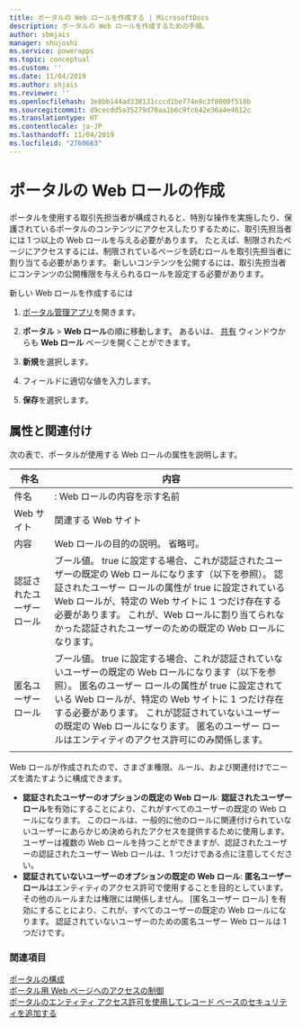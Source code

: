 ```yaml
---
title: ポータルの Web ロールを作成する | MicrosoftDocs
description: ポータルの Web ロールを作成するための手順。
author: sbmjais
manager: shujoshi
ms.service: powerapps
ms.topic: conceptual
ms.custom: ''
ms.date: 11/04/2019
ms.author: shjais
ms.reviewer: ''
ms.openlocfilehash: 3e8bb144ad338131cccd1be774e8c3f8000f510b
ms.sourcegitcommit: d9cecdd5a35279d78aa1b6c9fc642e36a4e4612c
ms.translationtype: HT
ms.contentlocale: ja-JP
ms.lasthandoff: 11/04/2019
ms.locfileid: "2760663"
---
```

# <a name="create-web-roles-for-portals"></a>ポータルの Web ロールの作成

ポータルを使用する取引先担当者が構成されると、特別な操作を実施したり、保護されているポータルのコンテンツにアクセスしたりするために、取引先担当者には 1 つ以上の Web ロールを与える必要があります。 たとえば、制限されたページにアクセスするには、制限されているページを読むロールを取引先担当者に割り当てる必要があります。 新しいコンテンツを公開するには、取引先担当者にコンテンツの公開権限を与えられるロールを設定する必要があります。

新しい Web ロールを作成するには

1. [ポータル管理アプリ](configure-portal.md)を開きます。

2. **ポータル** > **Web ロール**の順に移動します。
    あるいは、 [共有](../manage-existing-portals.md#share) ウィンドウからも **Web ロール** ページを開くことができます。 

3. **新規**を選択します。

4. フィールドに適切な値を入力します。

5. **保存**を選択します。

## <a name="attributes-and-relationships"></a>属性と関連付け

次の表で、ポータルが使用する Web ロールの属性を説明します。

| 件名                     | 内容                                                                                                                                                                                                                                     |
|--------------------------|-------------------------------------------------------------------------------------------------------------------------------------------------------------------------------------------------------------------------------------------------|
| 件名                     | : Web ロールの内容を示す名前                                                                                                                                                                                                            |
| Web サイト                  | 関連する Web サイト                                                                                                                                                                                                                          |
| 内容              | Web ロールの目的の説明。 省略可。                                                                                                                                                                                             |
| 認証されたユーザー ロール | ブール値。 true に設定する場合、これが認証されたユーザーの既定の Web ロールになります（以下を参照）。 認証されたユーザー ロールの属性が true に設定されている Web ロールが、特定の Web サイトに 1 つだけ存在する必要があります。 これが、Web ロールに割り当てられなかった認証されたユーザーのための既定の Web ロールになります。 |
| 匿名ユーザー ロール     | ブール値。 true に設定する場合、これが認証されていないユーザーの既定の Web ロールになります（以下を参照）。 匿名のユーザー ロールの属性が true に設定されている Web ロールが、特定の Web サイトに 1 つだけ存在する必要があります。 これが認証されていないユーザーの既定の Web ロールになります。 匿名のユーザー ロールはエンティティのアクセス許可にのみ関係します。| 
|| 

Web ロールが作成されたので、さまざま権限、ルール、および関連付けでニーズを満たすように構成できます。

- **認証されたユーザーのオプションの既定の Web ロール**: **認証されたユーザー ロール**を有効にすることにより、これがすべてのユーザーの既定の Web ロールになります。 このロールは、一般的に他のロールに関連付けられていないユーザーにあらかじめ決められたアクセスを提供するために使用します。 ユーザーは複数の Web ロールを持つことができますが、認証されたユーザーの認証されたユーザー Web ロールは、1 つだけである点に注意してください。
- **認証されていないユーザーのオプションの既定の Web ロール**: **匿名ユーザー ロール**はエンティティのアクセス許可で使用することを目的としています。 その他のルールまたは権限には関係しません。 [匿名ユーザー ロール] を有効にすることにより、これが、すべてのユーザーの既定の Web ロールになります。 認証されていないユーザーのための匿名ユーザー Web ロールは 1 つだけです。

### <a name="see-also"></a>関連項目

[ポータルの構成](configure-portal.md) <br>
[ポータル用 Web ページへのアクセスの制御](webpage-access-control.md)  
[ポータルのエンティティ アクセス許可を使用してレコード ベースのセキュリティを追加する](assign-entity-permissions.md) <br>
